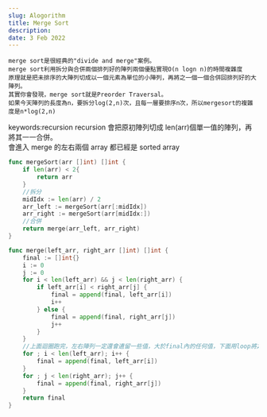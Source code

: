 ```yaml
---
slug: Alogorithm
title: Merge Sort
description:
date: 3 Feb 2022
---
```


    merge sort是很經典的"divide and merge"案例。
    merge sort利用拆分與合併兩個排列好的陣列兩個優點實現O(n logn n)的時間複雜度
    原理就是把未排序的大陣列切成以一個元素為單位的小陣列，再將之一個一個合併回排列好的大陣列。
    其實你會發現，merge sort就是Preorder Traversal。
    如果今天陣列的長度為n，要拆分log(2,n)次，且每一層要排序n次，所以mergesort的複雜度是n*log(2,n)

keywords:recursion
recursion 會把原初陣列切成 len(arr)個單一值的陣列，再將其一一合併。  
會進入 merge 的左右兩個 array 都已經是 sorted array

```go
func mergeSort(arr []int) []int {
    if len(arr) < 2{
        return arr
    }
    //拆分
    midIdx := len(arr) / 2
    arr_left := mergeSort(arr[:midIdx])
    arr_right := mergeSort(arr[midIdx:])
    //合併
    return merge(arr_left, arr_right)
}

func merge(left_arr, right_arr []int) []int {
	final := []int{}
	i := 0
	j := 0
	for i < len(left_arr) && j < len(right_arr) {
		if left_arr[i] < right_arr[j] {
			final = append(final, left_arr[i])
			i++
		} else {
			final = append(final, right_arr[j])
			j++
		}
	}
	//上面迴圈跑完，左右陣列一定還會遺留一些值，大於final內的任何值，下面用loop將之加入
	for ; i < len(left_arr); i++ {
		final = append(final, left_arr[i])
	}
	for ; j < len(right_arr); j++ {
		final = append(final, right_arr[j])
	}
	return final
}
```
